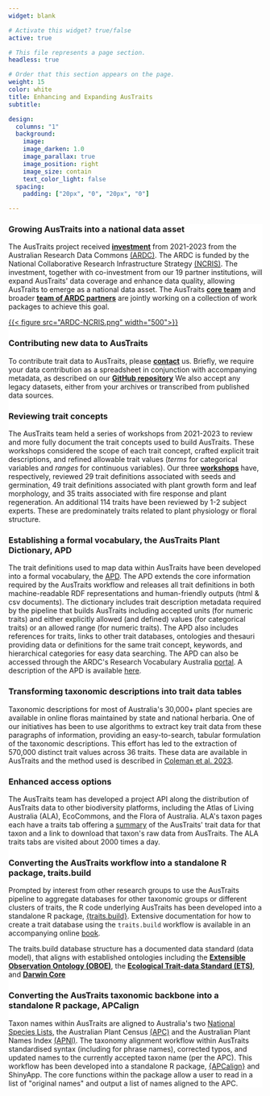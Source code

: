 ```yaml
---
widget: blank

# Activate this widget? true/false
active: true

# This file represents a page section.
headless: true

# Order that this section appears on the page.
weight: 15
color: white
title: Enhancing and Expanding AusTraits
subtitle:

design:
  columns: "1"
  background:
    image:
    image_darken: 1.0
    image_parallax: true
    image_position: right
    image_size: contain
    text_color_light: false
  spacing:
    padding: ["20px", "0", "20px", "0"]

---
```

<div style="background-color:white">

### Growing AusTraits into a national data asset
The AusTraits project received **[investment](https://doi.org/10.47486/DP720)** from 2021-2023 from the Australian Research Data Commons [(ARDC)](https://ardc.edu.au). The ARDC is funded by the National Collaborative Research Infrastructure Strategy [(NCRIS)](https://www.education.gov.au/ncris). The investment, together with co-investment from our 19 partner institutions, will expand AusTraits' data coverage and enhance data quality, allowing AusTraits to emerge as a national data asset. The AusTraits **[core team](#04_team)** and broader **[team of ARDC partners](team_subpage/)** are jointly working on a collection of work packages to achieve this goal.

[{{< figure src="ARDC-NCRIS.png" width="500">}}](https://ardc.edu.au)

### Contributing new data to AusTraits
To contribute trait data to AusTraits, please **[contact](#08_contact)** us. Briefly, we require your data contribution as a spreadsheet in conjunction with accompanying metadata, as described on our **[GitHub repository](https://github.com/traitecoevo/austraits.build#contributing-to-austraits)** 
We also accept any legacy datasets, either from your archives or transcribed from published data sources.

### Reviewing trait concepts
The AusTraits team held a series of workshops from 2021-2023 to review and more fully document the trait concepts used to build AusTraits. These workshops considered the scope of each trait concept, crafted explicit trait descriptions, and refined allowable trait values (*terms* for categorical variables and *ranges* for continuous variables). Our three **[workshops](post/workshop1/)** have, respectively, reviewed 29 trait definitions associated with seeds and germination, 49 trait definitions associated with plant growth form and leaf morphology, and 35 traits associated with fire response and plant regeneration. An additional 114 traits have been reviewed by 1-2 subject experts. These are predominately traits related to plant physiology or floral structure.

### Establishing a formal vocabulary, the AusTraits Plant Dictionary, APD
The trait definitions used to map data within AusTraits have been developed into a formal vocabulary, the [APD](https://w3id.org/APD). The APD extends the core information required by the AusTraits workflow and releases all trait definitions in both machine-readable RDF representations and human-friendly outputs (html & csv documents). The dictionary includes trait description metadata required by the pipeline that builds AusTraits including accepted units (for numeric traits) and either explicitly allowed (and defined) values (for categorical traits) or an allowed range (for numeric traits). The APD also includes references for traits, links to other trait databases, ontologies and thesauri providing data or definitions for the same trait concept, keywords, and hierarchical categories for easy data searching. The APD can also be accessed through the ARDC's Research Vocabulary Australia [portal](https://vocabs.ardc.edu.au/viewById/649). A description of the APD is available [here](https://doi.org/10.1101/2023.06.16.545047).

### Transforming taxonomic descriptions into trait data tables
Taxonomic descriptions for most of Australia's 30,000+ plant species are available in online floras maintained by state and national herbaria. One of our initiatives has been to use algorithms to extract key trait data from these paragraphs of information, providing an easy-to-search, tabular formulation of the taxonomic descriptions. This effort has led to the extraction of 570,000 distinct trait values across 36 traits. These data are available in AusTraits and the method used is described in [Coleman et al. 2023](doi.org/10.1016/j.ecoinf.2023.102312).

### Enhanced access options
The AusTraits team has developed a project API along the distribution of AusTraits data to other biodiversity platforms, including the Atlas of Living Australia (ALA), EcoCommons, and the Flora of Australia. ALA's taxon pages each have a traits tab offering a [summary](https://bie.ala.org.au/species/https://id.biodiversity.org.au/node/apni/2912814#ausTraits) of the AusTraits' trait data for that taxon and a link to download that taxon's raw data from AusTraits. The ALA traits tabs are visited about 2000 times a day.

### Converting the AusTraits workflow into a standalone R package, traits.build
Prompted by interest from other research groups to use the AusTraits pipeline to aggregate databases for other taxonomic groups or different clusters of traits, the R code underlying AusTraits has been developed into a standalone R package, [{traits.build}](https://github.com/traitecoevo/traits.build). Extensive documentation for how to create a trait database using the `traits.build` workflow is available in an accompanying online [book](https://traitecoevo.github.io/traits.build-book/).

The traits.build database structure has a documented data standard (data model), that aligns with established ontologies including the **[Extensible Observation Ontology (OBOE)](https://bioportal.bioontology.org/ontologies/OBOE)**, the **[Ecological Trait-data Standard (ETS)](https://github.com/EcologicalTraitData/ETS)**, and **[Darwin Core](https://dwc.tdwg.org/terms/)**

### Converting the AusTraits taxonomic backbone into a standalone R package, APCalign
Taxon names within AusTraits are aligned to Australia's two [National Species Lists](https://biodiversity.org.au/nsl/), the Australian Plant Census [(APC)](https://biodiversity.org.au/nsl/services/search/taxonomy) and the Australian Plant Names Index [(APNI)](https://biodiversity.org.au/nsl/services/search/names). The taxonomy alignment workflow within AusTraits standardised syntax (including for phrase names), corrected typos, and updated names to the currently accepted taxon name (per the APC). This workflow has been developed into a standalone R package, [{APCalign}](https://github.com/traitecoevo/APCalign) and ShinyApp. The core functions within the package allow a user to read in a list of "original names" and output a list of names aligned to the APC.
